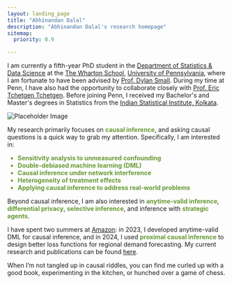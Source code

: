 ```yaml
---
layout: landing_page
title: "Abhinandan Dalal"
description: "Abhinandan Dalal's research homepage"
sitemap:
  priority: 0.9

---
```

<style>
  :root {
    --olive-color: rgb(102, 153, 51);
  }
  /* This new rule reduces the spacing between list items */
  li {
    margin-bottom: 0em; /* Adjust this value to change the spacing */
/*     color: var(--olive-color); /* This makes the bullets olive */ */
  }
</style>

<div class="landing-page-wrapper">
  <div class="top-content">
    <div class="landing-page-content">
      <p>
        I am currently a fifth-year PhD student in the <a href="https://statistics.wharton.upenn.edu/">Department of Statistics & Data Science</a> at the <a href="https://www.wharton.upenn.edu/" target="_blank">The Wharton School</a>, <a href="https://www.upenn.edu/" target="_blank">University of Pennsylvania</a>, where I am fortunate to have been advised by <a href="https://statistics.wharton.upenn.edu/profile/dsmall/" target="_blank">Prof. Dylan Small</a>. During my time at Penn, I have also had the opportunity to collaborate closely with <a href="https://statistics.wharton.upenn.edu/profile/ett/" target="_blank">Prof. Eric Tchetgen Tchetgen</a>. Before joining Penn, I received my Bachelor's and Master's degrees in Statistics from the <a href="https://www.isical.ac.in/" target="_blank">Indian Statistical Institute, Kolkata</a>.
      </p>
    </div>
    <div class="landing-page-image">
      <img src="avatar.jpg" alt="Placeholder Image">
    </div>
  </div>

  <div class="bottom-content">
    <p>
      My research primarily focuses on <span style="color: var(--olive-color);"><strong>causal inference</strong></span>, and asking causal questions is a quick way to grab my attention. Specifically, I am interested in:
    </p>
    <ul>
      <span style="color: var(--olive-color);"><li><strong>Sensitivity analysis to unmeasured confounding</strong></li></span>
      <span style="color: var(--olive-color);"><li><strong>Double-debiased machine learning (DML)</strong></li></span>
      <span style="color: var(--olive-color);"><li><strong>Causal inference under network interference</strong></li></span>
      <span style="color: var(--olive-color);"><li><strong>Heterogeneity of treatment effects</strong></li></span>
      <span style="color: var(--olive-color);"><li><strong>Applying causal inference to address real-world problems</strong></li></span>
    </ul>
    <p>
      Beyond causal inference, I am also interested in
      <span style="color: var(--olive-color);"><strong>anytime-valid inference</strong></span>,
      <span style="color: var(--olive-color);"><strong>differential privacy</strong></span>,
      <span style="color: var(--olive-color);"><strong>selective inference</strong></span>,
      and inference with <span style="color: var(--olive-color);"><strong>strategic agents</strong></span>. 
    </p>
    <p>
      I have spent two summers at <a href = "https://www.amazon.science/" target="_blank">Amazon</a>: in 2023, I developed anytime-valid DML for causal inference, and in 2024, I used 
      <span style="color: var(--olive-color);"><strong>proximal causal inference</strong></span> 
      to design better loss functions for regional demand forecasting. My current research and publications can be found <a href="/research/">here</a>.
    </p>
    <p>
      When I’m not tangled up in causal riddles, you can find me curled up with a good book, experimenting in the kitchen, or hunched over a game of chess.
    </p>
  </div>
</div>

